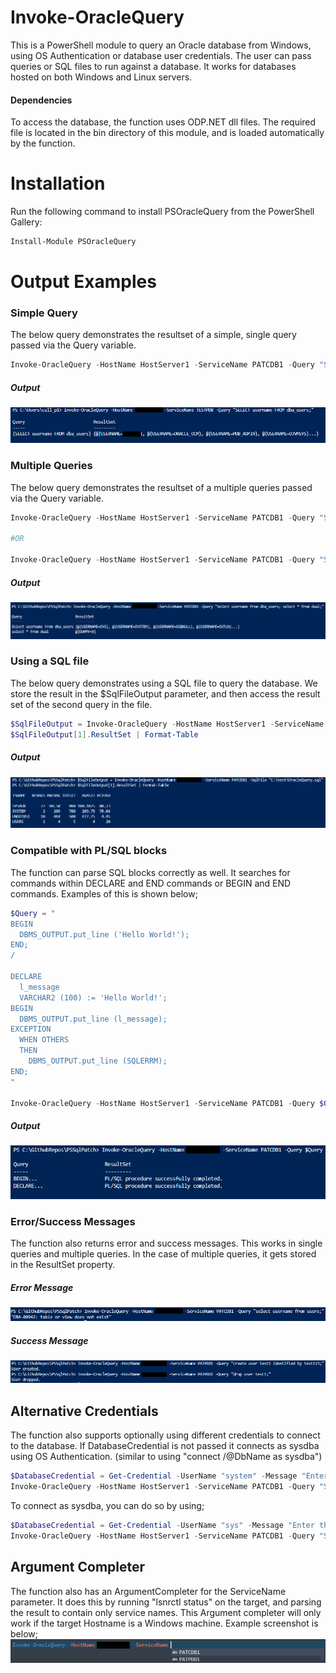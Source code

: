 # Invoke-OracleQuery
This is a PowerShell module to query an Oracle database from Windows, using OS Authentication or database user credentials. The user can pass queries or SQL files to run against a database. It works for databases hosted on both Windows and Linux servers.

#### Dependencies
To access the database, the function uses ODP.NET dll files. The required file is located in the bin directory of this module, and is loaded automatically by the function.

# Installation
Run the following command to install PSOracleQuery from the PowerShell Gallery:
```powershell
Install-Module PSOracleQuery
```

# Output Examples

### Simple Query
The below query demonstrates the resultset of a simple, single query passed via the Query variable.

```powershell 
Invoke-OracleQuery -HostName HostServer1 -ServiceName PATCDB1 -Query "Select username from dba_users;" 
```
##### Output
![alt text](./ExampleScreenshots/SimpleSelect.png "Simple Query example")


### Multiple Queries
The below query demonstrates the resultset of a multiple queries passed via the Query variable. 

```powershell 
Invoke-OracleQuery -HostName HostServer1 -ServiceName PATCDB1 -Query "Select username from dba_users; select * from dual;" 

#OR

Invoke-OracleQuery -HostName HostServer1 -ServiceName PATCDB1 -Query "Select username from dba_users;",  "select * from dual;" 
```
##### Output
![alt text](./ExampleScreenshots/MultipleQueries.png "Multiple Query example")

### Using a SQL file
The below query demonstrates using a SQL file to query the database. We store the result in the $SqlFileOutput parameter, and then access the result set of the second query in the file.

```powershell 
$SqlFileOutput = Invoke-OracleQuery -HostName HostServer1 -ServiceName PATCDB1 -SqlFile "C:\test\OracleQuery.sql"
$SqlFileOutput[1].ResultSet | Format-Table
```
##### Output
![alt text](./ExampleScreenshots/SqlFileExample.png "SQlFile example")


### Compatible with PL/SQL blocks
The function can parse SQL blocks correctly as well. It searches for commands within DECLARE and END commands or BEGIN and END commands. Examples of this is shown below;

```powershell
$Query = "
BEGIN
  DBMS_OUTPUT.put_line ('Hello World!');
END;
/

DECLARE
  l_message  
  VARCHAR2 (100) := 'Hello World!';
BEGIN
  DBMS_OUTPUT.put_line (l_message);
EXCEPTION
  WHEN OTHERS
  THEN
    DBMS_OUTPUT.put_line (SQLERRM);
END;
"

Invoke-OracleQuery -HostName HostServer1 -ServiceName PATCDB1 -Query $Query
```
##### Output
![alt text](./ExampleScreenshots/PLSQLBlock_exampleResult.png "PL/SQL block example")

### Error/Success Messages
The function also returns error and success messages. This works in single queries and multiple queries. In the case of multiple queries, it gets stored in the ResultSet property.

##### Error Message
![alt text](./ExampleScreenshots/ErrorMessage.png "Multiple Query example")

##### Success Message
![alt text](./ExampleScreenshots/SuccessMessage.png "Multiple Query example")

## Alternative Credentials
The function also supports optionally using different credentials to connect to the database. If DatabaseCredential is not passed it connects as sysdba using OS Authentication. (similar to using "connect /@DbName as sysdba")

```powershell 
$DatabaseCredential = Get-Credential -UserName "system" -Message "Enter the user password"
Invoke-OracleQuery -HostName HostServer1 -ServiceName PATCDB1 -Query "Select username from dba_users;" -DatabaseCredential $DatabaseCredential
```
To connect as sysdba, you can do so by using;
```powershell 
$DatabaseCredential = Get-Credential -UserName "sys" -Message "Enter the user password"
Invoke-OracleQuery -HostName HostServer1 -ServiceName PATCDB1 -Query "Select username from dba_users;" -DatabaseCredential $DatabaseCredential -AsSysdba
```

## Argument Completer
The function also has an ArgumentCompleter for the ServiceName parameter. It does this by running "lsnrctl status" on the target, and parsing the result to contain only service names. This Argument completer will only work if the target Hostname is a Windows machine. Example screenshot is below;
![alt text](./ExampleScreenshots/ArgumentCompleter.png "ArgumentCompleter example")
